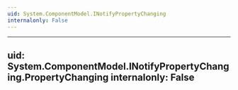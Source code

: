 ```yaml
---
uid: System.ComponentModel.INotifyPropertyChanging
internalonly: False
---
```


---
uid: System.ComponentModel.INotifyPropertyChanging.PropertyChanging
internalonly: False
---
